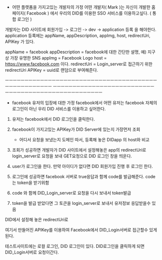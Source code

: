- 어떤 플랫폼을 가지고있는 개발자의 가정
어떤 개발자( Mark )는 자신이 개발한 홈페이지( Facebook ) 에서
우리의 DID를 이용한 SSO 서비스를 이용하고싶다. ( 통합 로그인 )

개발자는 DID 사이트에 회원가입 -> 로그인 -> dev -> application 등록 을 해야한다.
application 등록에는 appName, appDescription, appImg, host, redirectUri, APIKey 가 있다.

appName = facebook
appDescription = facebook에 대한 간단한 설명, 예) 지구상 가장 유명한 SNS
appImg = Facebook Logo
host = https://www.facebook.com 이다.
redirectUri = Login_server로 접근하기 위한 redirectUri
APIKey = uuid로 랜덤으로 부여해준다.

ㅡㅡㅡㅡㅡㅡㅡㅡㅡㅡㅡㅡㅡㅡㅡㅡㅡㅡㅡㅡㅡㅡㅡㅡㅡㅡㅡㅡㅡㅡㅡㅡㅡㅡㅡㅡㅡㅡㅡㅡㅡㅡㅡㅡㅡㅡㅡㅡㅡㅡㅡ
ㅡㅡㅡㅡㅡㅡㅡㅡㅡㅡㅡㅡㅡㅡㅡㅡㅡㅡㅡㅡㅡㅡㅡㅡㅡㅡㅡㅡㅡㅡㅡㅡㅡㅡㅡㅡㅡㅡㅡㅡㅡㅡㅡㅡㅡㅡㅡㅡㅡㅡㅡ

- facebook 유저의 입장에 대한 가정
facebook에서 어떤 유저는 facebook 자체의 로그인이 아닌 우리 DID 서비스를 이용하고 싶어한다.

1. 유저는 facebook에서 DID 로그인을 클릭한다.

2. facebook이 가지고있는 APIKey가 DID Server에 있는지 가장먼저 조회
    - 어디서 요청을 보냈는지 도메인 따서, 등록해 놓은 DIDapp 의 host와 비교

3. 조회가 성공하면 개발자가 DID 사이트에서 설정해놓은 app의 redirectUri로 login_server로 요청을 보내
    GET요청으로 DID 로그인 창을 띄운다.

4. user가 로그인을 한다. 만약 아이디가 없다면 DID 회원가입 진행 후 로그인 한다.

5. 로그인에 성공하면 facebook 서버로 true응답과 함께 code를 발급해준다. code는 token을 받기위함

6. code 와 함께 DID_Login_server로 요청을 다시 보내서 token발급 

7. token을 발급 받았다면 그 토큰을 login_server로 보내서 유저정보 응답받을수 있음




DID에서 설정해 놓은 redirectUri로 

여기서 만들어진 APIKey를 이용하여 Facebook에서 DID_Login서버로 접근할수 있게 된다.




테스트사이트에는 로컬 로그인, DID 로그인이 있다.
DID로그인을 클릭하게 되면 DID_Login서버로 요청이간다.

